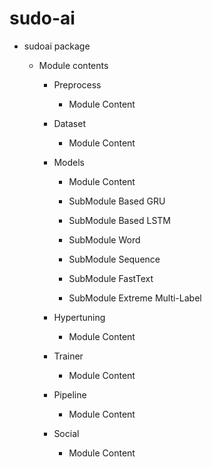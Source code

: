 # sudo-ai


* sudoai package


    * Module contents


        * Preprocess


            * Module Content


        * Dataset


            * Module Content


        * Models


            * Module Content


            * SubModule Based GRU


            * SubModule Based LSTM


            * SubModule Word


            * SubModule Sequence


            * SubModule FastText


            * SubModule Extreme Multi-Label


        * Hypertuning


            * Module Content


        * Trainer


            * Module Content


        * Pipeline


            * Module Content


        * Social


            * Module Content
